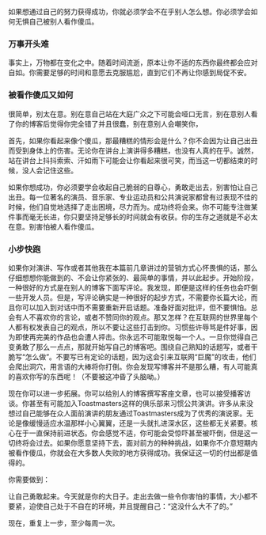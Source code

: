 如果想通过自己的努力获得成功，你就必须学会不在乎别人怎么想。你必须学会如何无惧自己被别人看作傻瓜。

### 万事开头难

事实上，万物都在变化之中。随着时间流逝，原本让你不适的东西你最终都会应对自如。你需要足够的时间和意愿去克服尴尬，直到它们不再让你感到局促不安。

### 被看作傻瓜又如何

很简单，别太在意。别在意自己站在大庭广众之下可能会哑口无言，别在意别人看了你的博客后觉得你完全错了并且很蠢，别在意别人会嘲笑你，

首先，如果你看起来像个傻瓜，那最糟糕的情形会是什么？你不会因为让自己出丑而受到身体上的伤害。无论你在讲台上演讲得多糟糕，也没有人真的在乎。诚然，站在讲台上抖抖索索、汗如雨下可能会让你看起来很可笑，而当这一切都结束的时候，没人会记住这些。

如果你想成功，你必须要学会收起自己脆弱的自尊心，勇敢走出去，别害怕让自己出丑。每一位著名的演员、音乐家、专业运动员和公共演说家都曾有过表现不佳的时候，他们自觉地选择了走出困境，尽力而为。成功终将会来。你不可能专注做某件事而毫无长进，你只要坚持足够长的时间就会有收获。你的生存之道就是不必太在意。别害怕被人看作傻瓜。

### 小步快跑

如果你对演讲、写作或者其他我在本篇前几章讲过的营销方式心怀畏惧的话，那么仔细想想你能做到的、不会让你紧张的、最简单的事情，并以此起步。开始阶段，一种很好的方式是在别人的博客下面写评论。我发现，即便是这样的任务也会吓倒一些开发人员。但是，写评论确实是一种很好的起步方式，不需要你长篇大论，而且你可以加入到对话中而不需要重新开启话题。准备好面对批评，但不要惧怕。总会有人不喜欢你的言论，或者不赞同你的观点。那又怎样？在互联网的世界里每个人都有权发表自己的观点，所以不要让这些打击到你。习惯些许辱骂是件好事，因为即使再完美的作品也会遭人抨击。你永远不可能取悦每一个人。一旦你觉得自己变勇敢了那么一点点，那就开始写自己的博客吧。围绕自己熟知的话题写，或者干脆写“怎么做”。不要写已有定论的话题，因为这会引来互联网“巨魔”的攻击，他们会爬出洞穴，用言语的大棒将你打倒。你会发现写博客并不是那么糟，有人可能真的喜欢你写的东西呢！（不要被这冲昏了头脑呦。）

现在你可以进一步拓展。你可以给别人的博客撰写客座文章，也可以接受播客访谈。你甚至有可能加入Toastmasters这样的俱乐部来习惯公共演讲。许多从来没想过自己能够在众人面前演讲的朋友通过Toastmasters成为了优秀的演说家。无论是像缓慢适应水温那样小心翼翼，还是一头就扎进深水区，这些都无关紧要。核心在于一直保持前进状态。你会感觉不适，你可能会受惊吓甚至被吓倒，但是这一切终将会过去。如果你愿意坚持下去，面对前方的种种挑战，如果你不介意短期内被看作傻瓜，你就会在大多数人失败的地方获得成功。我保证这一切的付出都是值得的。

你需要做到：

让自己勇敢起来。今天就是你的大日子。走出去做一些令你害怕的事情，大小都不要紧，迫使自己处于不自在的环境，并且提醒自己：“这没什么大不了的。”

现在，重复上一步，至少每周一次。

